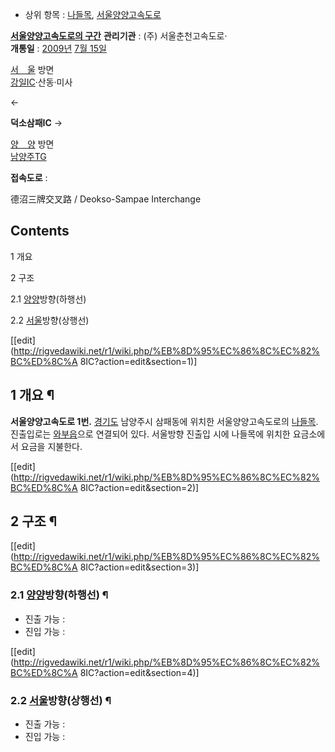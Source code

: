   * 상위 항목 : [나들목](%EB%82%98%EB%93%A4%EB%AA%A9.md), [서울양양고속도로](%EC%84%9C%EC%9A%B8%EC%96%91%EC%96%91%EA%B3%A0%EC%86%8D%EB%8F%84%EB%A1%9C.md)  

**[서울양양고속도로의 구간](%EC%84%9C%EC%9A%B8%EC%96%91%EC%96%91%EA%B3%A0%EC%86%8D%EB%8F%84%EB%A1%9C.md)**
**관리기관** : (주) 서울춘천고속도로·   
**개통일** : [2009년](2009%EB%85%84.md) [7월 15일](7%EC%9B%94%2015%EC%9D%BC.md)

[서　울](%EA%B0%95%EC%9D%BCIC.md) 방면  
[강일IC](%EA%B0%95%EC%9D%BCIC.md)·산동·미사

←

**덕소삼패IC**
→

[양　양](%EC%96%91%EC%96%91IC.md) 방면  
[남양주TG](%EB%82%A8%EC%96%91%EC%A3%BCTG.md)

**접속도로** : 
  
德沼三牌交叉路 / Deokso-Sampae Interchange

## Contents

    

1 개요

2 구조

    

2.1 [양양](%EC%96%91%EC%96%91IC.md)방향(하행선)

2.2 [서울](%EA%B0%95%EC%9D%BCIC.md)방향(상행선)

[[edit](http://rigvedawiki.net/r1/wiki.php/%EB%8D%95%EC%86%8C%EC%82%BC%ED%8C%A
8IC?action=edit&section=1)]

## 1 개요 ¶

**서울양양고속도로 1번.** [경기도](%EA%B2%BD%EA%B8%B0%EB%8F%84.md) 남양주시 삼패동에 위치한 서울양양고속도로의 [나들목](%EB%82%98%EB%93%A4%EB%AA%A9.md). 진출입로는 [와부읍](%EC%99%80%EB%B6%80%EC%9D%8D.md)으로 연결되어 있다. 서울방향 진출입 시에 나들목에 위치한 요금소에서 요금을 지불한다.

[[edit](http://rigvedawiki.net/r1/wiki.php/%EB%8D%95%EC%86%8C%EC%82%BC%ED%8C%A
8IC?action=edit&section=2)]

## 2 구조 ¶

[[edit](http://rigvedawiki.net/r1/wiki.php/%EB%8D%95%EC%86%8C%EC%82%BC%ED%8C%A
8IC?action=edit&section=3)]

### 2.1 [양양](%EC%96%91%EC%96%91IC.md)방향(하행선) ¶

  * 진출 가능 : 
  * 진입 가능 :   

[[edit](http://rigvedawiki.net/r1/wiki.php/%EB%8D%95%EC%86%8C%EC%82%BC%ED%8C%A
8IC?action=edit&section=4)]

### 2.2 [서울](%EA%B0%95%EC%9D%BCIC.md)방향(상행선) ¶

  * 진출 가능 : 
  * 진입 가능 : 


